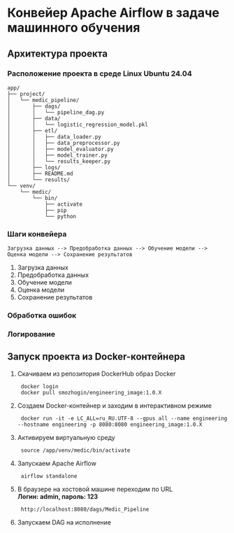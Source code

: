 # Конвейер Apache Airflow в задаче машинного обучения

## Архитектура проекта

### Расположение проекта в среде Linux Ubuntu 24.04

    app/
    ├── project/
    │   └── medic_pipeline/
    │       ├── dags/
    │       │   └── pipeline_dag.py
    │       ├── data/
    │       │   └── logistic_regression_model.pkl
    │       ├── etl/
    │       │   ├── data_loader.py
    │       │   ├── data_preprocessor.py
    │       │   ├── model_evaluator.py
    │       │   ├── model_trainer.py
    │       │   └── results_keeper.py
    │       ├── logs/
    │       ├── README.md
    │       └── results/
    └── venv/
        └── medic/
            └── bin/
                ├── activate
                ├── pip
                └── python

### Шаги конвейера

    Загрузка данных --> Предобработка данных --> Обучение модели --> Оценка модели --> Сохранение результатов

1. Загрузка данных
2. Предобработка данных
3. Обучение модели
4. Оценка модели
5. Сохранение результатов

### Обработка ошибок

### Логирование

## Запуск проекта из Docker-контейнера
1. Скачиваем из репозитория DockerHub образ Docker

        docker login
        docker pull smozhogin/engineering_image:1.0.X
3. Создаем Docker-контейнер и заходим в интерактивном режиме

        docker run -it -e LC_ALL=ru_RU.UTF-8 --gpus all --name engineering --hostname engineering -p 8080:8080 engineering_image:1.0.X
4. Активируем виртуальную среду

        source /app/venv/medic/bin/activate
5. Запускаем Apache Airflow

        airflow standalone
6. В браузере на хостовой машине переходим по URL  
   **Логин: admin, пароль: 123**

        http://localhost:8080/dags/Medic_Pipeline
8. Запускаем DAG на исполнение

